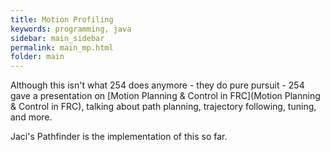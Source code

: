 ```yaml
---
title: Motion Profiling
keywords: programming, java
sidebar: main_sidebar
permalink: main_mp.html
folder: main
---
```


Although this isn't what 254 does anymore - they do pure pursuit - 254 gave a presentation on [Motion Planning & Control in FRC](Motion Planning & Control in FRC), talking about path planning, trajectory following, tuning, and more.

Jaci's Pathfinder is the implementation of this so far.